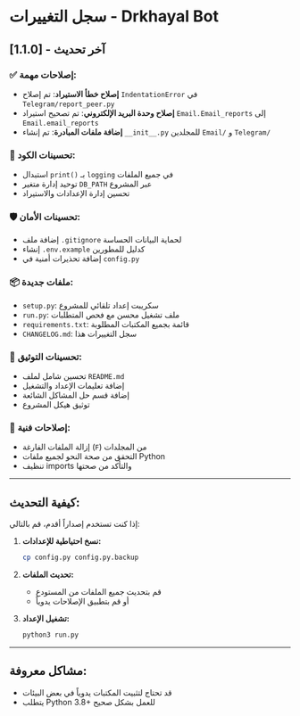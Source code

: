 # سجل التغييرات - Drkhayal Bot

## [1.1.0] - آخر تحديث

### ✅ إصلاحات مهمة:
- **إصلاح خطأ الاستيراد**: تم إصلاح `IndentationError` في `Telegram/report_peer.py`
- **إصلاح وحدة البريد الإلكتروني**: تم تصحيح استيراد `Email.Email_reports` إلى `Email.email_reports`
- **إضافة ملفات المبادرة**: تم إنشاء `__init__.py` للمجلدين `Email/` و `Telegram/`

### 🔧 تحسينات الكود:
- استبدال `print()` بـ `logging` في جميع الملفات
- توحيد إدارة متغير `DB_PATH` عبر المشروع
- تحسين إدارة الإعدادات والاستيراد

### 🛡️ تحسينات الأمان:
- إضافة ملف `.gitignore` لحماية البيانات الحساسة
- إنشاء `.env.example` كدليل للمطورين
- إضافة تحذيرات أمنية في `config.py`

### 📦 ملفات جديدة:
- `setup.py`: سكريبت إعداد تلقائي للمشروع
- `run.py`: ملف تشغيل محسن مع فحص المتطلبات
- `requirements.txt`: قائمة بجميع المكتبات المطلوبة
- `CHANGELOG.md`: سجل التغييرات هذا

### 📖 تحسينات التوثيق:
- تحسين شامل لملف `README.md`
- إضافة تعليمات الإعداد والتشغيل
- إضافة قسم حل المشاكل الشائعة
- توثيق هيكل المشروع

### 🔧 إصلاحات فنية:
- إزالة الملفات الفارغة (`F`) من المجلدات
- التحقق من صحة النحو لجميع ملفات Python
- تنظيف imports والتأكد من صحتها

---

## كيفية التحديث:

إذا كنت تستخدم إصداراً أقدم، قم بالتالي:

1. **نسخ احتياطية للإعدادات:**
   ```bash
   cp config.py config.py.backup
   ```

2. **تحديث الملفات:**
   - قم بتحديث جميع الملفات من المستودع
   - أو قم بتطبيق الإصلاحات يدوياً

3. **تشغيل الإعداد:**
   ```bash
   python3 run.py
   ```

---

## مشاكل معروفة:
- قد تحتاج لتثبيت المكتبات يدوياً في بعض البيئات
- يتطلب Python 3.8+ للعمل بشكل صحيح